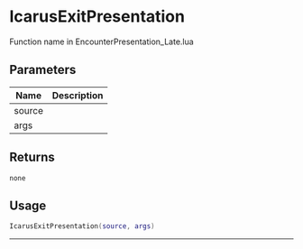 # IcarusExitPresentation

Function name in EncounterPresentation_Late.lua

## Parameters

| Name   | Description |
| ------ | ----------- |
| source |             |
| args   |             |

## Returns

`none`

## Usage

```lua
IcarusExitPresentation(source, args)
```

---
